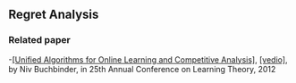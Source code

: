## Regret Analysis




### Related paper
-[[Unified Algorithms for Online Learning and Competitive Analysis]](http://jmlr.csail.mit.edu/proceedings/papers/v23/buchbinder12/buchbinder12.pdf), [[vedio]](http://techtalks.tv/talks/unified-algorithms-for-online-learning-and-competitive-analysis/57533/), by Niv Buchbinder, in 25th Annual Conference on Learning Theory, 2012
